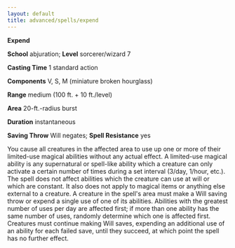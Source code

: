 ```yaml
---
layout: default
title: advanced/spells/expend
---
```

 **Expend**

**School** abjuration; **Level** sorcerer/wizard 7

**Casting Time** 1 standard action

**Components** V, S, M (miniature broken hourglass)

**Range** medium (100 ft. + 10 ft./level)

**Area** 20-ft.-radius burst

**Duration** instantaneous

**Saving Throw** Will negates; **Spell Resistance** yes

You cause all creatures in the affected area to use up one or more of their limited-use magical abilities without any actual effect. A limited-use magical ability is any supernatural or spell-like ability which a creature can only activate a certain number of times during a set interval (3/day, 1/hour, etc.). The spell does not affect abilities which the creature can use at will or which are constant. It also does not apply to magical items or anything else external to a creature. A creature in the spell's area must make a Will saving throw or expend a single use of one of its abilities. Abilities with the greatest number of uses per day are affected first; if more than one ability has the same number of uses, randomly determine which one is affected first. Creatures must continue making Will saves, expending an additional use of an ability for each failed save, until they succeed, at which point the spell has no further effect.

